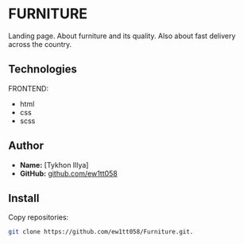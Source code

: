 # FURNITURE


Landing page. About furniture and its quality. Also about fast delivery across the country.


## Technologies

FRONTEND: 

- html
- css
- scss

## Author

- **Name:** [Tykhon Illya]
- **GitHub:** [github.com/ew1tt058](https://github.com/ew1tt058)

## Install

Copy repositories:

 ```bash
git clone https://github.com/ew1tt058/Furniture.git.

